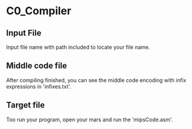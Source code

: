 # C0_Compiler  
## Input File  
  Input file name with path included to locate your file name.  
## Middle code file  
  After compiling finished, you can see the middle code encoding with infix expressions in 'infixes.txt'.  
## Target file
  Too run your program, open your mars and run the 'mipsCode.asm'.
